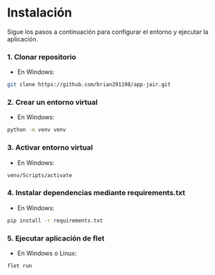 
# Instalación

Sigue los pasos a continuación para configurar el entorno y ejecutar la aplicación.

### 1. Clonar repositorio
* En Windows:
```bash
git clone https://github.com/brian291198/app-jair.git
```
### 2. Crear un entorno virtual
* En Windows:
```bash
python -m venv venv
```
### 3. Activar entorno virtual
* En Windows:
```bash
venv/Scripts/activate
```

### 4. Instalar dependencias mediante requirements.txt
* En Windows:
```bash
pip install -r requirements.txt
```

### 5. Ejecutar aplicación de flet
* En Windows o Linux:
```bash
flet run
```

